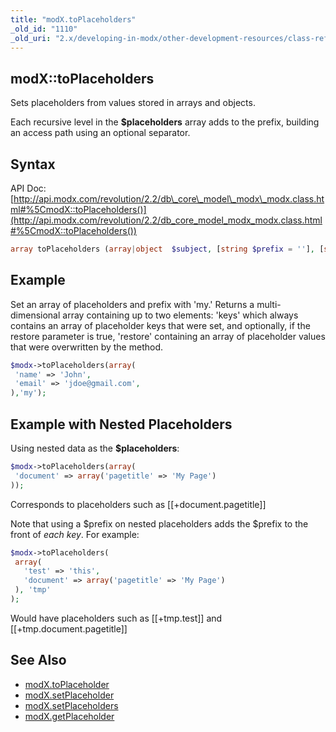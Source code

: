 ```yaml
---
title: "modX.toPlaceholders"
_old_id: "1110"
_old_uri: "2.x/developing-in-modx/other-development-resources/class-reference/modx/modx.toplaceholders"
---
```


## modX::toPlaceholders

 Sets placeholders from values stored in arrays and objects.

 Each recursive level in the **$placeholders** array adds to the prefix, building an access path using an optional separator.

## Syntax

 API Doc: [http://api.modx.com/revolution/2.2/db\_core\_model\_modx\_modx.class.html#%5CmodX::toPlaceholders()](http://api.modx.com/revolution/2.2/db_core_model_modx_modx.class.html#%5CmodX::toPlaceholders())

 ``` php 
array toPlaceholders (array|object  $subject, [string $prefix = ''], [string $separator = '.'], [boolean $restore = false])
```

## Example

 Set an array of placeholders and prefix with 'my.' Returns a multi-dimensional array containing up to two elements: 'keys' which always contains an array of placeholder keys that were set, and optionally, if the restore parameter is true, 'restore' containing an array of placeholder values that were overwritten by the method.

 ``` php 
$modx->toPlaceholders(array(
  'name' => 'John',
  'email' => 'jdoe@gmail.com',
),'my');
```

## Example with Nested Placeholders

 Using nested data as the **$placeholders**:

 ``` php 
$modx->toPlaceholders(array(
  'document' => array('pagetitle' => 'My Page')
));
```

 Corresponds to placeholders such as \[\[+document.pagetitle\]\]

 Note that using a $prefix on nested placeholders adds the $prefix to the front of _each key_. For example:

 ``` php 
$modx->toPlaceholders(
  array(
    'test' => 'this',
    'document' => array('pagetitle' => 'My Page')
  ), 'tmp'
);
```

 Would have placeholders such as \[\[+tmp.test\]\] and \[\[+tmp.document.pagetitle\]\]

## See Also

- [modX.toPlaceholder](developing-in-modx/other-development-resources/class-reference/modx/modx.toplaceholder "modX.toPlaceholder")
- [modX.setPlaceholder](developing-in-modx/other-development-resources/class-reference/modx/modx.setplaceholder "modX.setPlaceholder")
- [modX.setPlaceholders](developing-in-modx/other-development-resources/class-reference/modx/modx.setplaceholders "modX.setPlaceholders")
- [modX.getPlaceholder](developing-in-modx/other-development-resources/class-reference/modx/modx.getplaceholder "modX.getPlaceholder")
